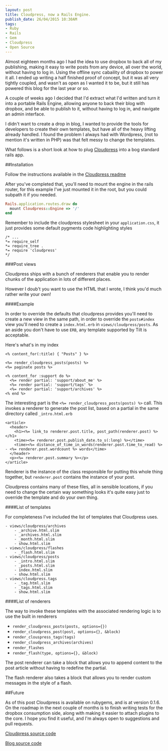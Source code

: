 ```yaml
---
layout: post
title: Cloudpress, now a Rails Engine.
publish_date: 26/04/2015 10:30AM
tags:
- Ruby
- Rails
- Gem
- Cloudpress
- Open Source
---
```

Almost eighteen months ago I had the idea to use dropbox to back all of my publishing, making it easy to write posts from any device, all over the world, without having to log in. Using the offline sync cabaility of dropbox to power it all. I ended up writing a half finished proof of concept, but it was all very tightly coupled, and wasn't as open as I wanted it to be, but it still has powered this blog for the last year or so.

A couple of weeks ago I decided that I'd extract what I'd written and turn it into a portable Rails Engine, allowing anyone to back their blog with dropbox, and be able to publish to it, without having to log in, and navigate an admin interface.

I didn't want to create a drop in blog, I wanted to provide the tools for developers to create their own templates, but have all of the heavy lifting already handled. I found the problem I always had with Wordpress, (not to mention it's written in PHP) was that felt messy to change the templates.

What follows is a short look at how to plug [Cloudpress](https://github.com/adamcarlile/cloudpress) into a bog standard rails app.

##Installation

Follow the instructions available in the [Cloudpress readme](https://github.com/adamcarlile/cloudpress/blob/master/README.md)

After you've completed that, you'll need to mount the engine in the rails router, for this example I've just mounted it in the root, but you could subpath it if you needed.

```ruby
Rails.application.routes.draw do
  mount Cloudpress::Engine => '/'
end
```

Remember to include the cloudpress stylesheet in your `application.css`, it just provides some default pygments code highlighting styles

```
/* ...
*= require_self
*= require_tree .
*= require 'cloudpress'
*/
```

###Post views

Cloudpress ships with a bunch of renderers that enable you to render chunks of the application in lots of different places.

However I doub't you want to use the HTML that I wrote, I think you'd much rather write your own!

####Example

In order to override the defaults that cloudpress provides you'll need to create a new view in the same path, in order to override the `posts#index` view you'll need to create a `index.html.erb` in `views/cloudpress/posts`. As an aside you don't have to use `ERB`, any template supported by Tilt is acceptable.

Here's what's in my index

```erb
<% content_for(:title) { "Posts" } %>

<%= render_cloudpress_posts(posts) %>
<%= paginate posts %>

<% content_for :support do %>
  <%= render partial: 'support/about_me' %>
  <%= render partial: 'support/tags' %>
  <%= render partial: 'support/archives' %>
<% end %>
```

The interesting part is the `<%= render_cloudpress_posts(posts) %>` call. This invokes a renderer to generate the post list, based on a partial in the same directory called `_intro.html.erb` 

```erb
<article>
  <header>
    <h1><%= link_to renderer.post.title, post_path(renderer.post) %></h1>
    <time><%= renderer.post.publish_date.to_s(:long) %></time>
    <time><%= distance_of_time_in_words(renderer.post.time_to_read) %> - <%= renderer.post.wordcount %> words</time>
  </header>
  <p><%= renderer.post.summary %></p>
</article>
```
Renderer is the instance of the class responsible for putting this whole thing together, but `renderer.post` contains the instance of your post.

Cloudpress contains many of these files, all in sensible locations, if you need to change the certain way something looks it's quite easy just to override the template and do your own thing.

####List of templates

For completeness I've included the list of templates that Cloudpress uses.

```
- views/cloudpress/archives
	- _archive.html.slim
	- _archives.html.slim
	- _month.html.slim
	- show.html.slim
- views/cloudpress/flashes
	- _flash.html.slim
- views/cloudpress/posts
	- _intro.html.slim
	- _posts.html.slim
	- index.html.slim
	- show.html.slim
- views/cloudpress.tags
	- _tag.html.slim
	- _tags.html.slim
	- show.html.slim
```

####List of renderers

The way to invoke these templates with the associated rendering logic is to use the built in renderers

- `render_cloudpress_posts(posts, options={})`
- `render_cloudpress_post(post, options={}, &block)`
- `render_clouspress_tags(tags)`
- `render_cloudpress_archives(archives)`
- `render_flashes`
- `render_flash(type, options={}, &block)`

The post renderer can take a block that allows you to append content to the post article without having to redefine the partial.

The flash renderer also takes a block that allows you to render custom messages in the style of a flash.

##Future

As of this post Cloudpress is available on rubygems, and is at version 0.1.6. On the roadmap in the next couple of months is to finish writing tests for the dropbox consumption side, along with making it easier to attach plugins to the core. I hope you find it useful, and I'm always open to suggestions and pull requests.

[Cloudpress source code](https://github.com/adamcarlile/cloudpress)

[Blog source code](https://github.com/adamcarlile/blog)
